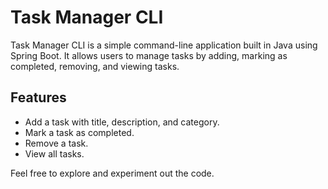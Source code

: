 # Task Manager CLI

Task Manager CLI is a simple command-line application built in Java using Spring Boot. It allows users to manage tasks by adding, marking as completed, removing, and viewing tasks.

## Features

- Add a task with title, description, and category.
- Mark a task as completed.
- Remove a task.
- View all tasks.

Feel free to explore and experiment out the code. 
